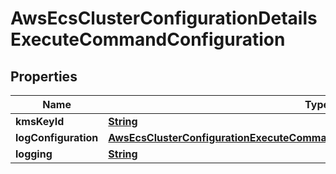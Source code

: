 

# AwsEcsClusterConfigurationDetailsExecuteCommandConfiguration


## Properties

| Name | Type | Description | Notes |
|------------ | ------------- | ------------- | -------------|
|**kmsKeyId** | [**String**](String.md) |  |  [optional] |
|**logConfiguration** | [**AwsEcsClusterConfigurationExecuteCommandConfigurationDetailsLogConfiguration**](AwsEcsClusterConfigurationExecuteCommandConfigurationDetailsLogConfiguration.md) |  |  [optional] |
|**logging** | [**String**](String.md) |  |  [optional] |



